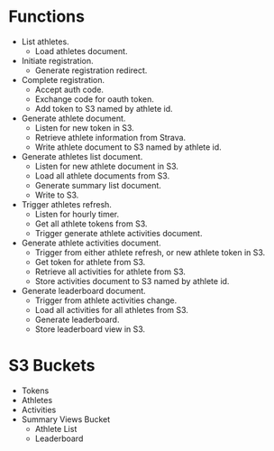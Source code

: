 # Functions

* List athletes.
  * Load athletes document.
* Initiate registration.
  * Generate registration redirect.
* Complete registration.
  * Accept auth code.
  * Exchange code for oauth token.
  * Add token to S3 named by athlete id.
* Generate athlete document.
  * Listen for new token in S3.
  * Retrieve athlete information from Strava.
  * Write athlete document to S3 named by athlete id.
* Generate athletes list document.
  * Listen for new athlete document in S3.
  * Load all athlete documents from S3.
  * Generate summary list document.
  * Write to S3.
* Trigger athletes refresh.
  * Listen for hourly timer.
  * Get all athlete tokens from S3.
  * Trigger generate athlete activities document.
* Generate athlete activities document.
  * Trigger from either athlete refresh, or new athlete token in S3.
  * Get token for athlete from S3.
  * Retrieve all activities for athlete from S3.
  * Store activities document to S3 named by athlete id.
* Generate leaderboard document.
  * Trigger from athlete activities change.
  * Load all activities for all athletes from S3.
  * Generate leaderboard.
  * Store leaderboard view in S3.

# S3 Buckets

* Tokens
* Athletes
* Activities
* Summary Views Bucket
  * Athlete List
  * Leaderboard
